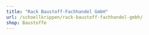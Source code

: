 ```yaml
---
title: "Rack Baustoff-Fachhandel GmbH"
url: /schoellkrippen/rack-baustoff-fachhandel-gmbh/
shop: Baustoffe
---
```

